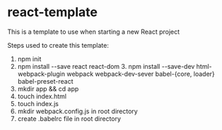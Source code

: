 # react-template
This is a template to use when starting a new React project

Steps used to create this template:

1. npm init 
2. npm install --save react react-dom
3. npm install --save-dev html-webpack-plugin webpack webpack-dev-sever babel-{core, loader} babel-preset-react
4. mkdir app && cd app
5. touch index.html
6. touch index.js
7. mkdir webpack.config.js in root directory
8. create .babelrc file in root directory 



